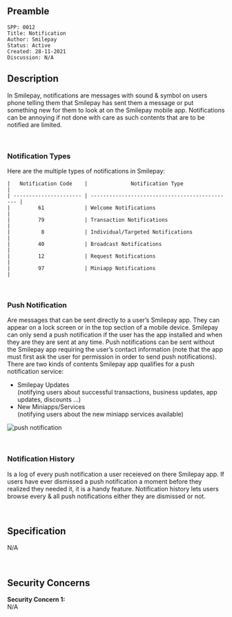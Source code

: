 ## Preamble

```
SPP: 0012
Title: Notification
Author: Smilepay
Status: Active
Created: 28-11-2021
Discussion: N/A
```

## Description
In Smilepay, notifications are messages with sound & symbol on users phone telling them that Smilepay has sent them a message or put something new for them to look at on the Smilepay mobile app. Notifications can be annoying if not done with care as such contents that are to be notified are limited. 

<br /> 

### Notification Types
Here are the multiple types of notifications in Smilepay: <br />
```
|   Notification Code    |              Notification Type                 |  
| ---------------------- | ---------------------------------------------- |
|         61             | Welcome Notifications                          |
|         79             | Transaction Notifications                      |
|          8             | Individual/Targeted Notifications              |
|         40             | Broadcast Notifications                        |
|         12             | Request Notifications                          |
|         97             | Miniapp Notifications                          |
```

<br />

### Push Notification
Are messages that can be sent directly to a user’s Smilepay app. They can appear on a lock screen or in the top section of a mobile device. Smilepay can only send a push notification if the user has the app installed and when they are they are sent at any time. Push notifications can be sent without the Smilepay app requiring the user’s contact information (note that the app must first ask the user for permission in order to send push notifications). There are two kinds of contents Smilepay app qualifies for a push notification service:
 - Smilepay Updates <br /> 
  (notifying users about successful transactions, business updates, app updates, discounts ...)
 - New Miniapps/Services <br />
  (notifying users about the new miniapp services available)

  ![push notification](https://user-images.githubusercontent.com/57795945/143734639-d51e899d-aa49-4e5c-b653-b6584cdaee06.png)


<br />

### Notification History
Is a log of every push notification a user receieved on there Smilepay app. If users have ever dismissed a push notification a moment before they realized they needed it, it is a handy feature. Notification history lets users browse every & all push notifications either they are dismissed or not.

<br />

## Specification
N/A

<br />

## Security Concerns
**Security Concern 1:** <br />
N/A
